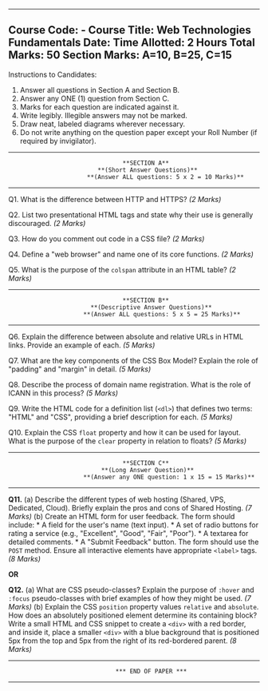 
-----------------------------------------------------------------------------------------------------------------
Course Code: -                                      Course Title: Web Technologies Fundamentals
Date:                                               Time Allotted: 2 Hours
Total Marks: 50                                     Section Marks: A=10, B=25, C=15
-----------------------------------------------------------------------------------------------------------------

Instructions to Candidates:
1.  Answer all questions in Section A and Section B.
2.  Answer any ONE (1) question from Section C.
3.  Marks for each question are indicated against it.
4.  Write legibly. Illegible answers may not be marked.
5.  Draw neat, labeled diagrams wherever necessary.
6.  Do not write anything on the question paper except your Roll Number (if required by invigilator).

---

                                    **SECTION A**
                             **(Short Answer Questions)**
                          **(Answer ALL questions: 5 x 2 = 10 Marks)**
-----------------------------------------------------------------------------------------------------------------

Q1. What is the difference between HTTP and HTTPS?
    *(2 Marks)*

Q2. List two presentational HTML tags and state why their use is generally discouraged.
    *(2 Marks)*

Q3. How do you comment out code in a CSS file?
    *(2 Marks)*

Q4. Define a "web browser" and name one of its core functions.
    *(2 Marks)*

Q5. What is the purpose of the `colspan` attribute in an HTML table?
    *(2 Marks)*

---

                                    **SECTION B**
                           **(Descriptive Answer Questions)**
                         **(Answer ALL questions: 5 x 5 = 25 Marks)**
-----------------------------------------------------------------------------------------------------------------

Q6. Explain the difference between absolute and relative URLs in HTML links. Provide an example of each.
    *(5 Marks)*

Q7. What are the key components of the CSS Box Model? Explain the role of "padding" and "margin" in detail.
    *(5 Marks)*

Q8. Describe the process of domain name registration. What is the role of ICANN in this process?
    *(5 Marks)*

Q9. Write the HTML code for a definition list (`<dl>`) that defines two terms: "HTML" and "CSS", providing a brief description for each.
    *(5 Marks)*

Q10. Explain the CSS `float` property and how it can be used for layout. What is the purpose of the `clear` property in relation to floats?
    *(5 Marks)*

---

                                    **SECTION C**
                              **(Long Answer Question)**
                         **(Answer any ONE question: 1 x 15 = 15 Marks)**
-----------------------------------------------------------------------------------------------------------------

**Q11.**
    (a) Describe the different types of web hosting (Shared, VPS, Dedicated, Cloud). Briefly explain the pros and cons of Shared Hosting.
        *(7 Marks)*
    (b) Create an HTML form for user feedback. The form should include:
        *   A field for the user's name (text input).
        *   A set of radio buttons for rating a service (e.g., "Excellent", "Good", "Fair", "Poor").
        *   A textarea for detailed comments.
        *   A "Submit Feedback" button.
    The form should use the `POST` method. Ensure all interactive elements have appropriate `<label>` tags.
        *(8 Marks)*

**OR**

**Q12.**
    (a) What are CSS pseudo-classes? Explain the purpose of `:hover` and `:focus` pseudo-classes with brief examples of how they might be used.
        *(7 Marks)*
    (b) Explain the CSS `position` property values `relative` and `absolute`. How does an absolutely positioned element determine its containing block? Write a small HTML and CSS snippet to create a `<div>` with a red border, and inside it, place a smaller `<div>` with a blue background that is positioned 5px from the top and 5px from the right of its red-bordered parent.
        *(8 Marks)*

---
                                  *** END OF PAPER ***
---